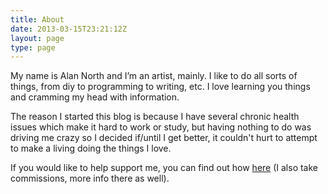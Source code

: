 ```yaml
---
title: About
date: 2013-03-15T23:21:12Z
layout: page
type: page
---
```

My name is Alan North and I’m an artist, mainly. I like to do all sorts of things, from diy to programming to writing, etc. I love learning you things and cramming my head with information.

The reason I started this blog is because I have several chronic health issues which make it hard to work or study, but having nothing to do was driving me crazy so I decided if/until I get better, it couldn't hurt to attempt to make a living doing the things I love.

If you would like to help support me, you can find out how [here](http://alansartlog.com/support-me) (I also take commissions, more info there as well).